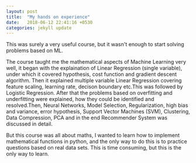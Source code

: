 ```yaml
---
layout: post
title:  "My hands on experience"
date:   2018-06-12 22:41:16 +0530
categories: jekyll update
---
```

 This was surely a very useful course, but it wasn't enough to start solving problems based on ML.
 
 The course taught me the mathematical aspects of Machine Learning very well, it began with the explaination of Linear Regression (single variable), under which it covered hypothesis, cost function and gradient descent algorithm. Then it explained multiple variable Linear Regression covering feature scaling, learning rate, decison boundary etc.This was followed by Logistic Regression. 
 After that the problems based on overfitting and underfitting were explained, how they could be identified and resolved.Then, Neural Networks, Model Selection, Regularization, high bias and variance, error hypothesis, Support Vector Machines (SVM), Clustering, Data Compression, PCA and in the end Recommender System was discussed in detail.

 But this course was all about maths, I wanted to learn how to implement mathematical functions in python, and the only way to do this is to practice questions based on real data sets. This is time consuming, but this is the only way to learn. 

